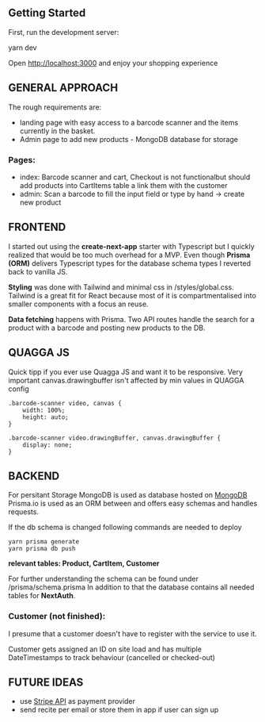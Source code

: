 ## Getting Started

First, run the development server:

yarn dev

Open [http://localhost:3000](http://localhost:3000) and enjoy your shopping experience

## GENERAL APPROACH

The rough requirements are: 
- landing page with easy access to a barcode scanner and the items currently in the basket.
- Admin page to add new products - MongoDB database for storage

### Pages:

- index: Barcode scanner and cart, Checkout is not functionalbut should add products into CartItems table a link them with the customer
- admin: Scan a barcode to fill the input field or type by hand -> create new product

## FRONTEND
I started out using the **create-next-app** starter with Typescript but I quickly realized that would be too much overhead for a MVP.
Even though **Prisma (ORM)** delivers Typescript types for the database schema types I reverted back to vanilla JS.

**Styling** was done with Tailwind and minimal css in /styles/global.css.
Tailwind is a great fit for React because most of it is compartmentalised into smaller components with a focus an reuse.

**Data fetching** happens with Prisma.
Two API routes handle the search for a product with a barcode and posting new products to the DB.

## QUAGGA JS

Quick tipp if you ever use Quagga JS and want it to be responsive. 
Very important canvas.drawingbuffer isn't affected by min values in QUAGGA config

```
.barcode-scanner video, canvas {
    width: 100%;
    height: auto;
}

.barcode-scanner video.drawingBuffer, canvas.drawingBuffer {
    display: none;
}
``` 

## BACKEND

For persitant Storage MongoDB is used as database hosted on [MongoDB](https://www.mongodb.com/)
Prisma.io is used as an ORM between and offers easy schemas and handles requests.

If the db schema is changed following commands are needed to deploy
```
yarn prisma generate
yarn prisma db push
```

**relevant tables: Product, CartItem, Customer**

For further understanding the schema can be found under /prisma/schema.prisma
In addition to that the database contains all needed tables for **NextAuth**.

### Customer (not finished):

I presume that a customer doesn't have to register with the service to use it.

Customer gets assigned an ID on site load and has multiple DateTimestamps to track behaviour (cancelled or checked-out)


## FUTURE IDEAS

 - use [Stripe API](https://stripe.com/docs/api) as payment provider
 - send recite per email or store them in app if user can sign up
